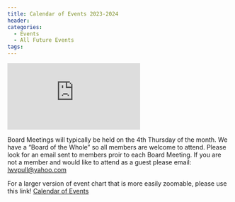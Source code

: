 ```yaml
---
title: Calendar of Events 2023-2024
header:
categories:
  - Events
  - All Future Events
tags:
---
```


![Future Events](https://lwvpullman.org/assets/PDFs/2023-2024-League_Calendar.pdf)

Board Meetings will typically be held on the 4th Thursday of the month.  We have a “Board of the Whole” so all members are welcome to attend.  Please look for an email sent to members proir to each Board Meeting.  If you are not a member and would like to attend as a guest please email: [lwvpull@yahoo.com](mailto:lwvpull@yahoo.com)

For a larger version of event chart that is more easily zoomable, please use this link! [Calendar of Events](https://lwvpullman.org/assets/PDFs/2023-2024-League_Calendar.pdf)
